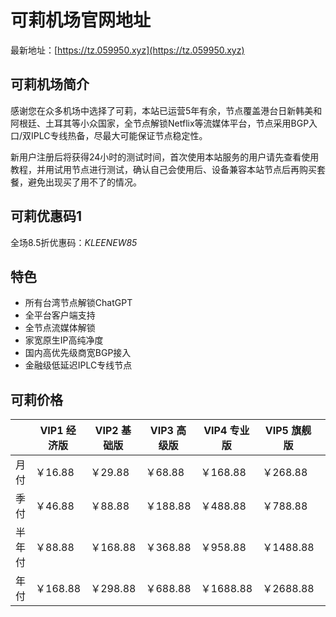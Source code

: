 # 可莉机场官网地址

最新地址：[https://tz.059950.xyz](https://tz.059950.xyz)

## 可莉机场简介

感谢您在众多机场中选择了可莉，本站已运营5年有余，节点覆盖港台日新韩美和阿根廷、土耳其等小众国家，全节点解锁Netflix等流媒体平台，节点采用BGP入口/双IPLC专线热备，尽最大可能保证节点稳定性。

新用户注册后将获得24小时的测试时间，首次使用本站服务的用户请先查看使用教程，并用试用节点进行测试，确认自己会使用后、设备兼容本站节点后再购买套餐，避免出现买了用不了的情况。

## 可莉优惠码1

全场8.5折优惠码：*KLEENEW85*

## 特色

* 所有台湾节点解锁ChatGPT
* 全平台客户端支持
* 全节点流媒体解锁
* 家宽原生IP高纯净度
* 国内高优先级商宽BGP接入
* 金融级低延迟IPLC专线节点

## 可莉价格

||VIP1 经济版|VIP2 基础版|VIP3 高级版|VIP4 专业版|VIP5 旗舰版|VIP6 外贸版|VIP7 团队版|VIP8 企业版|
|----|----|----|----|----|----|----|----|----|
|月付|￥16.88|￥29.88|￥68.88|￥168.88|￥268.88|￥488.88|￥888.88|￥1688.88|
|季付|￥46.88|￥88.88|￥188.88|￥488.88|￥788.88|￥1288.88|￥2588.88|￥4888.88|
|半年付|￥88.88|￥168.88|￥368.88|￥958.88|￥1488.88|￥2388.88|￥4888.88|￥6888.88|
|年付|￥168.88|￥298.88|￥688.88|￥1688.88|￥2688.88|￥4588.88|￥8888.88|￥12888.88|
